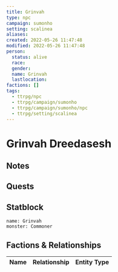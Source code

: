 ```yaml
---
title: Grinvah
type: npc
campaign: sumonho
setting: scalinea
aliases: 
created: 2022-05-26 11:47:48
modified: 2022-05-26 11:47:48
person:
  status: alive
  race: 
  gender: 
  name: Grinvah
  lastlocation: 
factions: []
tags:
  - ttrpg/npc
  - ttrpg/campaign/sumonho
  - ttrpg/campaign/sumonho/npc
  - ttrpg/setting/scalinea
---
```


# Grinvah Dreedasesh

## Notes


## Quests


## Statblock

```statblock
name: Grinvah
monster: Commoner
```


## Factions & Relationships
| Name | Relationship | Entity Type |
| ---- |:------------:| ----------- |



